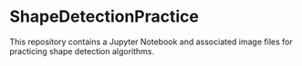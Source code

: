 # ShapeDetectionPractice
This repository contains a Jupyter Notebook and associated image files for practicing shape detection algorithms.
